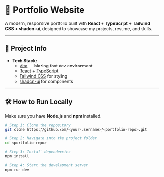 # 🚀 Portfolio Website

A modern, responsive portfolio built with **React + TypeScript + Tailwind CSS + shadcn-ui**, designed to showcase my projects, resume, and skills.

---

## 📖 Project Info

- **Tech Stack:**  
  - [Vite](https://vitejs.dev/) — blazing fast dev environment  
  - [React](https://react.dev/) + [TypeScript](https://www.typescriptlang.org/)  
  - [Tailwind CSS](https://tailwindcss.com/) for styling  
  - [shadcn-ui](https://ui.shadcn.com/) for components  

---

## 🛠 How to Run Locally

Make sure you have **Node.js** and **npm** installed.  

```bash
# Step 1: Clone the repository
git clone https://github.com/<your-username>/<portfolio-repo>.git

# Step 2: Navigate into the project folder
cd <portfolio-repo>

# Step 3: Install dependencies
npm install

# Step 4: Start the development server
npm run dev
